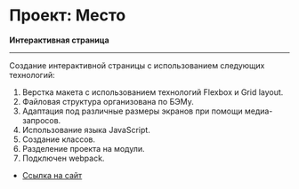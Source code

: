 # Проект: Место

**Интерактивная страница**
_______________________

Создание интерактивной страницы с использованием следующих технологий:

1. Верстка макета с использованием технологий Flexbox и Grid layout.
2. Файловая структура организована по БЭМу.
3. Адаптация под различные размеры экранов при помощи медиа-запросов.
4. Использование языка JavaScript.
5. Создание классов.
6. Разделение проекта на модули.
7. Подключен webpack.

* [Ссылка на сайт](https://misha-ausianski.github.io/mesto/index.html)